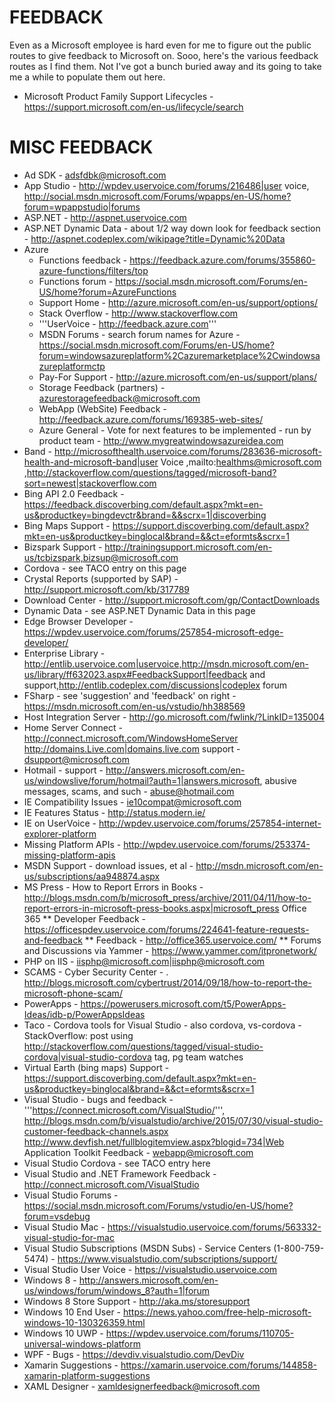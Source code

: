 # FEEDBACK
Even as a Microsoft employee is hard even for me to figure out the public routes to give feedback to Microsoft on.  Sooo, here's the various feedback routes as I find them.  Not I've got a bunch buried away and its going to take me a while to populate them out here.

* Microsoft Product Family Support Lifecycles - https://support.microsoft.com/en-us/lifecycle/search

# MISC FEEDBACK
* Ad SDK - adsfdbk@microsoft.com 
* App Studio - http://wpdev.uservoice.com/forums/216486|user voice, http://social.msdn.microsoft.com/Forums/wpapps/en-US/home?forum=wpappstudio|forums
* ASP.NET - http://aspnet.uservoice.com 
* ASP.NET Dynamic Data - about 1/2 way down look for feedback section - http://aspnet.codeplex.com/wikipage?title=Dynamic%20Data 
* Azure 
  * Functions feedback - https://feedback.azure.com/forums/355860-azure-functions/filters/top
  * Functions forum - https://social.msdn.microsoft.com/Forums/en-US/home?forum=AzureFunctions
  * Support Home - http://azure.microsoft.com/en-us/support/options/ 
  * Stack Overflow - http://www.stackoverflow.com 
  * '''UserVoice - http://feedback.azure.com''' 
  * MSDN Forums - search forum names for Azure - https://social.msdn.microsoft.com/Forums/en-US/home?forum=windowsazureplatform%2Cazuremarketplace%2Cwindowsazureplatformctp 
  * Pay-For Support - http://azure.microsoft.com/en-us/support/plans/ 
  * Storage Feedback (partners) - <azurestoragefeedback@microsoft.com>
  * WebApp (WebSite) Feedback - http://feedback.azure.com/forums/169385-web-sites/ 
  * Azure General - Vote for next features to be implemented - run by product team - http://www.mygreatwindowsazureidea.com 
* Band - http://microsofthealth.uservoice.com/forums/283636-microsoft-health-and-microsoft-band|user Voice
,mailto:healthms@microsoft.com
,http://stackoverflow.com/questions/tagged/microsoft-band?sort=newest|stackoverflow.com 
* Bing API 2.0 Feedback - https://feedback.discoverbing.com/default.aspx?mkt=en-us&productkey=bingdevctr&brand=&&scrx=1|discoverbing 
* Bing Maps Support - https://support.discoverbing.com/default.aspx?mkt=en-us&productkey=binglocal&brand=&&ct=eformts&scrx=1 
* Bizspark Support - http://trainingsupport.microsoft.com/en-us/tcbizspark,bizsup@microsoft.com 
* Cordova - see TACO entry on this page 
* Crystal Reports (supported by SAP) - http://support.microsoft.com/kb/317789 
* Download Center - http://support.microsoft.com/gp/ContactDownloads 
* Dynamic Data - see ASP.NET Dynamic Data in this page 
* Edge Browser Developer - https://wpdev.uservoice.com/forums/257854-microsoft-edge-developer/ 
* Enterprise Library - http://entlib.uservoice.com|uservoice,http://msdn.microsoft.com/en-us/library/ff632023.aspx#FeedbackSupport|feedback and support,http://entlib.codeplex.com/discussions|codeplex forum 
* FSharp - see 'suggestion' and 'feedback' on right - https://msdn.microsoft.com/en-us/vstudio/hh388569 
* Host Integration Server - http://go.microsoft.com/fwlink/?LinkID=135004 
* Home Server Connect - http://connect.microsoft.com/WindowsHomeServer 
http://domains.Live.com|domains.live.com support - dsupport@microsoft.com 
* Hotmail - support - http://answers.microsoft.com/en-us/windowslive/forum/hotmail?auth=1|answers.microsoft, abusive messages, scams, and such - abuse@hotmail.com 
* IE Compatibility Issues - ie10compat@microsoft.com 
* IE Features Status - http://status.modern.ie/ 
* IE on UserVoice - http://wpdev.uservoice.com/forums/257854-internet-explorer-platform 
* Missing Platform APIs - http://wpdev.uservoice.com/forums/253374-missing-platform-apis 
* MSDN Support - download issues, et al - http://msdn.microsoft.com/en-us/subscriptions/aa948874.aspx 
* MS Press - How to Report Errors in Books - http://blogs.msdn.com/b/microsoft_press/archive/2011/04/11/how-to-report-errors-in-microsoft-press-books.aspx|microsoft_press 
Office 365 
** Developer Feedback - https://officespdev.uservoice.com/forums/224641-feature-requests-and-feedback
** Feedback - http://office365.uservoice.com/ 
** Forums and Discussions via Yammer - https://www.yammer.com/itpronetwork/ 
* PHP on IIS - iisphp@microsoft.com|iisphp@microsoft.com 
* SCAMS - Cyber Security Center - . http://blogs.microsoft.com/cybertrust/2014/09/18/how-to-report-the-microsoft-phone-scam/ 
* PowerApps - https://powerusers.microsoft.com/t5/PowerApps-Ideas/idb-p/PowerAppsIdeas 
* Taco - Cordova tools for Visual Studio - also cordova, vs-cordova - StackOverflow: post using http://stackoverflow.com/questions/tagged/visual-studio-cordova|visual-studio-cordova tag, pg team watches 
* Virtual Earth (bing maps) Support - https://support.discoverbing.com/default.aspx?mkt=en-us&productkey=binglocal&brand=&&ct=eformts&scrx=1 
* Visual Studio - bugs and feedback - '''https://connect.microsoft.com/VisualStudio/''', http://blogs.msdn.com/b/visualstudio/archive/2015/07/30/visual-studio-customer-feedback-channels.aspx 
http://www.devfish.net/fullblogitemview.aspx?blogid=734|Web Application Toolkit Feedback - webapp@microsoft.com 
* Visual Studio Cordova - see TACO entry here 
* Visual Studio and .NET Framework Feedback - http://connect.microsoft.com/VisualStudio 
* Visual Studio Forums - https://social.msdn.microsoft.com/Forums/vstudio/en-US/home?forum=vsdebug 
* Visual Studio Mac - https://visualstudio.uservoice.com/forums/563332-visual-studio-for-mac 
* Visual Studio Subscriptions (MSDN Subs) - Service Centers (1-800-759-5474) -
https://www.visualstudio.com/subscriptions/support/
* Visual Studio User Voice - https://visualstudio.uservoice.com
* Windows 8 - http://answers.microsoft.com/en-us/windows/forum/windows_8?auth=1|forum 
* Windows 8 Store Support - http://aka.ms/storesupport 
* Windows 10 End User - https://news.yahoo.com/free-help-microsoft-windows-10-130326359.html 
* Windows 10 UWP - https://wpdev.uservoice.com/forums/110705-universal-windows-platform 
* WPF - Bugs - https://devdiv.visualstudio.com/DevDiv 
* Xamarin Suggestions - https://xamarin.uservoice.com/forums/144858-xamarin-platform-suggestions
* XAML Designer - xamldesignerfeedback@microsoft.com 
